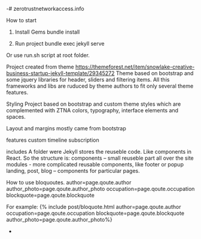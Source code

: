 -# zerotrustnetworkaccess.info

How to start

1. Install Gems
   bundle install

2. Run project
   bundle exec jekyll serve

Or use run.sh script at root folder.

Project created from theme https://themeforest.net/item/snowlake-creative-business-startup-jekyll-template/29345272
Theme based on bootstrap and some jquery libraries for header, sliders and filtering items. All this frameworks and libs are ruduced by theme authors to fit only several theme features.

Styling
Project based on bootstrap and custom theme styles which are complemented with ZTNA colors, typography, interface elements and spaces.

Layout and margins mostly came from bootstrap

features
custom timeline
subscription

includes
A folder were Jekyll stores the reuseble code. Like components in React. So the structure is:
components – small reuseble part all over the site
modules - more complicated reusable components, like footer or popup
landing, post, blog – components for particular pages.

How to use bloquoutes.
author=page.qoute.author
author_photo=page.qoute.author_photo
occupation=page.qoute.occupation
blockquote=page.qoute.blockquote

For example:
{% include post/bloquote.html author=page.qoute.author occupation=page.qoute.occupation blockquote=page.qoute.blockquote author_photo=page.qoute.author_photo%}

-
